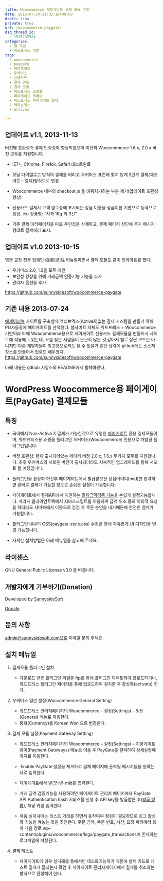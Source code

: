 ```yaml
---
title: Woocommerce 페이게이트 결제 모듈 개발
date: 2013-07-24T11:32:18+00:00
draft: true
private: true
url: /woocommerce-paygate/
dsq_thread_id:
  - 1526232584
categories:
  - 웹 개발
  - 워드프레스 개발
tags:
  - woocommerce
  - paygate
  - 페이게이트
  - 우커머스
  - 신용카드
  - 결제 연동
  - 결제 모듈
  - 워드프레스 쇼핑몰
  - 페이게이트 코리아
  - 워드프레스 페이게이트 결제
  - 액티브엑스
  - activex

---
```

## 업데이트 v1.1, 2013-11-13

버전별 호환성과 결제 안정성이 향상되었으며 여전히 Woocommerce 1.6.x, 2.0.x 버전 모두를 지원합니다.

  * IE7+, Chrome, Firefox, Safari 테스트완료
  * 모달 다이얼로그 방식의 결제를 버리고 우커머스 표준에 맞지 않게 2단계 결제(체크아웃 &#8211; 결제)방식으로 변경.
  * Woocommerce 내부의 checkout.js 을 바꿔치기하는 부분 제거(업데이트 호환성 향상)
  * 신용카드 결제시 고객 영수증에 표시되는 상품 이름을 상품이름 기반으로 동적으로 생성. ex) 상품명: &#8220;사과 1Kg 외 3건&#8221;

  * 기존 결제 에러페이지를 따로 두던것을 삭제하고, 결제 페이지 상단에 추가 메시지 형태로 결제에러 표시.

## 업데이트 v1.0 2013-10-15

영문 교정 전문 업체인 [에세이리뷰][1] 리뉴얼하면서 결제 모듈도 같이 업데이트를 했다.

  * 우커머스 2.0, 1.6을 모두 지원
  * 보안성 향상을 위해 거래금액 인증기능 기능을 추가
  * 관리자 옵션을 추가

<https://github.com/sunnysidesoft/woocommerce-paygate>

## 기존 내용 2013-07-24

[에세이리뷰][1] 사이트를 구축할때 액티브엑스(ActiveX)없는 결제 시스템을 만들기 위해 PG사들중에 페이게이트를 선택했다. 웹사이트 자체도 워드프레스 + Woocommerce기반이라 아예 Woocommerce용으로 페이게이트 신용카드 결제모듈을 만들어서 사이트에 적용해 두었는데, 요즘 찾는 사람들이 은근히 많은 것 같아서 별로 잘짠 코드는 아니지만 다른 개발자들이 참고용으로라도 쓸 수 있을거 같단 생각에 github에도 소스저장소를 만들어서 업로드 해두었다. <https://github.com/sunnysidesoft/woocommerce-paygate>

아래 내용은 github 저장소의 README에서 발췌해왔다.

# WordPress Woocommerce용 페이게이트(PayGate) 결제모듈

## 특징

  * 국내에서 Non-Active X 결제가 가능한것으로 유명한 [페이게이트][2] 전용 결제모듈이며, 워드프레스용 쇼핑몰 플러그인 우커머스(Woocommerce) 전용으로 개발된 플러그인입니다.

  * 버전 호환성: 현재 출시되어있는 메이저 버전 2.0.x, 1.6.x 두가지 모두를 지원합니다. 추후 우커머스의 새로운 버전이 출시되더라도 지속적인 업그레이드를 통해 서포트 될 예정입니다.

  * 플러그인을 활성화 하신후 페이게이트에서 발급받으신 상점아이디(mid)만 입력하면 곧바로 결제가 가능할 정도로 손쉬운 설정이 가능합니다.

  * 페이게이트에서 결제API에서 지원하는 [결제금액검증 기능][3]을 손쉽게 설정가능합니다. 따라서 클라이언트쪽에서 자바스크립트를 이용하여 금액 위조 등의 악의적 요청을 하더라도 서버측에서 이중으로 점검 후 주문 승인을 내기때문에 안전한 결제가 가능합니다.

  * 플러그인 내부의 CSS(paygate-style.css) 수정을 통해 자유롭게 UI 디자인을 변경 가능합니다.

  * 자세한 설치방법은 아래 메뉴얼을 참고해 주세요.

## 라이센스

GNU General Public License v3.0 을 따릅니다.

## 개발자에게 기부하기(Donation)

Developed by [SunnysideSoft][4]

[Donate][5]

## 문의 사항

admin@sunnysidesoft.com으로 이메일 문의 주세요.

## 설치 메뉴얼

  1. 결제모듈 플러그인 설치
    
      * 다운로드 받은 플러그인 파일을 ftp를 통해 플러그인 디렉토리에 업로드하거나, 워드프레스 플러그인 페이지를 통해 업로드하여 설치한 후 활성화(activate) 한다.

  2. 우커머스 일반 설정(Woocommerce General Setting)
    
      * 워드프레스 관리자페이지의 Woocommerce &#8211; 설정(Settings) &#8211; 일반(General) 메뉴로 이동한다.
      * 통화(Currency)를 Korean Won 으로 변경한다.

  3. 결제 모듈 설정(Payment Gateway Setting)
    
      * 워드프레스 관리자페이지의 Woocommerce &#8211; 설정(Settings) &#8211; 지불게이트웨이(Payment Gateways) 메뉴로 이동 후 PayGate를 클릭하여 상세설정페이지로 이동한다.
      * &#8216;Enable PayGate&#8217;설정을 체크하고 결제 페이지에 출력될 메시지들을 원하는 대로 입력한다.
      * 페이게이트에서 발급받은 mid를 입력한다.
      * 거래 금액 검증기능을 사용하려면 페이게이트 관리자 페이지에서 PayGate API Authentication hash 서비스를 신청 후 API key를 발급받은 후([발급 방법][3]), 해당 키를 입력한다.
    
      * 처음 설치시에는 테스트 거래를 하면서 동작여부 점검이 필요하므로 로그 활성화 기능을 켜놓는 것을 추천한다. 주문 금액, 주문 번호, 시간, 요청 파라메터 등이 다음 경로 wp-content/plugins/woocommerce/logs/paygate_transactions에 존재하는 로그파일에 저장된다.

  4. 결제 테스트
    
      * 페이게이트의 경우 실거래를 통해서만 테스트가능하기 때문에 실제 카드로 테스트 결제가 잘되는지 확인 후 페이게이트 관리자페이지에서 결제를 취소하는 방식으로 진행해야 한다.

 [1]: http://www.essayreview.co.kr
 [2]: http://www.paygate.net
 [3]: https://km.paygate.net/display/CS/Transaction+Hash+Verification%28SHA-256%29
 [4]: http://www.sunnysidesoft.com
 [5]: https://www.paypal.com/cgi-bin/webscr?cmd=_s-xclick&hosted_button_id=NTFKG9Q6EJ9RJ